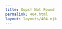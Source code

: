 ```yaml
---
title: Oops! Not Found
permalink: 404.html
layout: layouts/404.njk
---
```


<section>
</section>
<section>
</section>